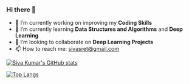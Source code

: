 ### Hi there 👋

- 🔭 I’m currently working on improving my **Coding Skills**
- 🌱 I’m currently learning **Data Structures and Algorithms** and **Deep Learning**
- 👯 I’m looking to collaborate on **Deep Learning Projects**
- 📫 How to reach me: sivasret@gmail.com



[![Siva Kumar's GitHub stats](https://github-readme-stats.vercel.app/api?username=Siva2910&show_icons=true&theme=onedark)](https://github.com/Siva2910/github-readme-stats)

[![Top Langs](https://github-readme-stats.vercel.app/api/top-langs/?username=Siva2910&layout=compact&theme=onedark)](https://github.com/Siva2910/github-readme-stats)




